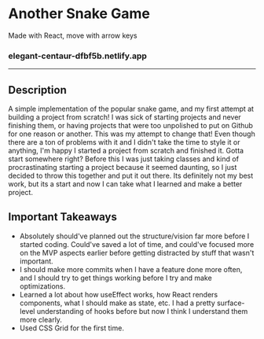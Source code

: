 # Another Snake Game

Made with React, move with arrow keys
### elegant-centaur-dfbf5b.netlify.app
------
## Description
A simple implementation of the popular snake game, and my first attempt at building a project from scratch! I was sick of starting projects and never finishing them, or having projects that were too unpolished to put on Github for one reason or another. This was my attempt to change that! Even though there are a ton of problems with it and I didn't take the time to style it or anything, I'm happy I started a project from scratch and finished it. Gotta start somewhere right? Before this I was just taking classes and kind of procrastinating starting a project because it seemed daunting, so I just decided to throw this together and put it out there. Its definitely not my best work, but its a start and now I can take what I learned and make a better project.

## Important Takeaways
* Absolutely should've planned out the structure/vision far more before I started coding. Could've saved a lot of time, and could've focused more on the MVP aspects earlier before getting distracted by stuff that wasn't important.
* I should make more commits when I have a feature done more often, and I should try to get things working before I try and make optimizations.
* Learned a lot about how useEffect works, how React renders components, what I should make as state, etc. I had a pretty surface-level understanding of hooks before but now I think I understand them more clearly.
* Used CSS Grid for the first time.